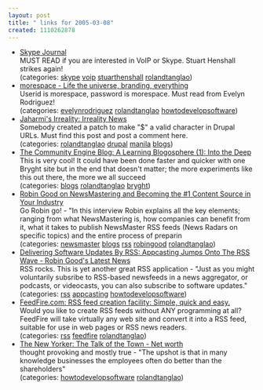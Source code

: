 ```yaml
---
layout: post
title: " links for 2005-03-08"
created: 1110262878
---
```

<ul class="delicious">
	<li>
		<div class="delicious-link"><a href="http://www.skypejournal.com/">Skype Journal</a></div>
		<div class="delicious-extended">MUST READ if you are interested in VoIP or Skype. Stuart Henshall strikes again!</div>
		<div class="delicious-categories">(categories: <a href="http://del.icio.us/rtanglao/skype">skype</a> <a href="http://del.icio.us/rtanglao/voip">voip</a> <a href="http://del.icio.us/rtanglao/stuarthenshall">stuarthenshall</a> <a href="http://del.icio.us/rtanglao/rolandtanglao">rolandtanglao</a>)</div>
	</li>
	<li>
		<div class="delicious-link"><a href="http://evelyn.jot.com/WikiHome/morespace">morespace - Life the universe, branding, everything</a></div>
		<div class="delicious-extended">Userid is morespace, password is morespace. Must read from Evelyn Rodriguez!</div>
		<div class="delicious-categories">(categories: <a href="http://del.icio.us/rtanglao/evelynrodriguez">evelynrodriguez</a> <a href="http://del.icio.us/rtanglao/rolandtanglao">rolandtanglao</a> <a href="http://del.icio.us/rtanglao/howtodevelopsoftware">howtodevelopsoftware</a>)</div>
	</li>
	<li>
		<div class="delicious-link"><a href="http://www.jaharmi.com/2005/02/24#a2035">Jaharmi's Irreality: Irreality News</a></div>
		<div class="delicious-extended">Somebody created a patch to make  "$" a valid character in Drupal URLs. Must find this post and post a comment here.</div>
		<div class="delicious-categories">(categories: <a href="http://del.icio.us/rtanglao/rolandtanglao">rolandtanglao</a> <a href="http://del.icio.us/rtanglao/drupal">drupal</a> <a href="http://del.icio.us/rtanglao/manila">manila</a> <a href="http://del.icio.us/rtanglao/blogs">blogs</a>)</div>
	</li>
	<li>
		<div class="delicious-link"><a href="http://thecommunityengine.com/home/archives/2005/03/a_learning_blog.html">The Community Engine Blog: A Learning Blogosphere (1): Into the Deep</a></div>
		<div class="delicious-extended">This is very cool! It could have been done faster and quicker with one Bryght site but in the end that doesn't matter; the more experiments like this out there, the more we all succeed</div>
		<div class="delicious-categories">(categories: <a href="http://del.icio.us/rtanglao/blogs">blogs</a> <a href="http://del.icio.us/rtanglao/rolandtanglao">rolandtanglao</a> <a href="http://del.icio.us/rtanglao/bryght">bryght</a>)</div>
	</li>
	<li>
		<div class="delicious-link"><a href="http://www.marketingstudies.net/blogs/rss/archive/000263.html">Robin Good on NewsMastering and Becoming the #1 Content Source in Your Industry</a></div>
		<div class="delicious-extended">Go Robin go! - "In this interview Robin explains all the key elements; ranging from what NewsMastering is, how companies can benefit from it, what it takes to publish NewsMaster RSS feeds (News Radars on specific topics) and the entire process of preparin</div>
		<div class="delicious-categories">(categories: <a href="http://del.icio.us/rtanglao/newsmaster">newsmaster</a> <a href="http://del.icio.us/rtanglao/blogs">blogs</a> <a href="http://del.icio.us/rtanglao/rss">rss</a> <a href="http://del.icio.us/rtanglao/robingood">robingood</a> <a href="http://del.icio.us/rtanglao/rolandtanglao">rolandtanglao</a>)</div>
	</li>
	<li>
		<div class="delicious-link"><a href="http://www.masternewmedia.org/news/2005/03/07/delivering_software_updates_by_rss.htm">Delivering Software Updates By RSS: Appcasting Jumps Onto The RSS Wave - Robin Good's Latest News</a></div>
		<div class="delicious-extended">RSS rocks. This is yet another great RSS application - "Just as you might voluntarily subsribe to RSS-based newsfeeds in a news aggregator, or podcasts, or videocasts, you can also subscribe to software updates."</div>
		<div class="delicious-categories">(categories: <a href="http://del.icio.us/rtanglao/rss">rss</a> <a href="http://del.icio.us/rtanglao/appcasting">appcasting</a> <a href="http://del.icio.us/rtanglao/howtodevelopsoftware">howtodevelopsoftware</a>)</div>
	</li>
	<li>
		<div class="delicious-link"><a href="http://www.feedfire.com/site/index.html">FeedFire.com: RSS feed creation facility: Simple, quick and easy.</a></div>
		<div class="delicious-extended">Would you like to create RSS feeds without ANY programming at all? FeedFire will take virtually any web site and convert it into a RSS feed, suitable for use in web pages or RSS news readers.</div>
		<div class="delicious-categories">(categories: <a href="http://del.icio.us/rtanglao/rss">rss</a> <a href="http://del.icio.us/rtanglao/feedfire">feedfire</a> <a href="http://del.icio.us/rtanglao/rolandtanglao">rolandtanglao</a>)</div>
	</li>
	<li>
		<div class="delicious-link"><a href="http://newyorker.com/talk/content/index.ssf?050314ta_talk_surowiecki">The New Yorker: The Talk of the Town - Net worth</a></div>
		<div class="delicious-extended">thought provoking and mostly true - "The upshot is that in many knowledge businesses the employees often do better than the shareholders"</div>
		<div class="delicious-categories">(categories: <a href="http://del.icio.us/rtanglao/howtodevelopsoftware">howtodevelopsoftware</a> <a href="http://del.icio.us/rtanglao/rolandtanglao">rolandtanglao</a>)</div>
	</li>
</ul>


